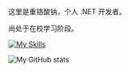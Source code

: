 这里是重铬酸钠，个人 .NET 开发者。

尚处于在校学习阶段。

[![My Skills](https://skillicons.dev/icons?i=c,cs,dotnet,html,css,js,mysql,linux,md,git)](https://skillicons.dev)

![My GitHub stats](https://github-readme-stats.vercel.app/api?username=sTheNight)
